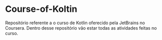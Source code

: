 # Course-of-Koltin
 
Repositório referente a o curso de Kotlin oferecido pela JetBrains no Coursera. Dentro desse repositório vão estar todas as atividades feitas no curso.
